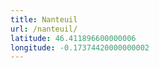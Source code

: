 ```yaml
---
title: Nanteuil
url: /nanteuil/
latitude: 46.411896600000006
longitude: -0.17374420000000002
---
```

